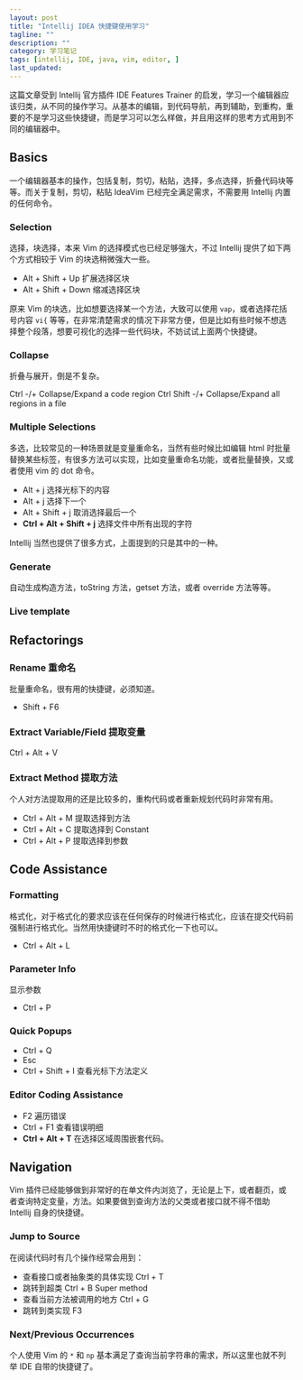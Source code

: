 ```yaml
---
layout: post
title: "Intellij IDEA 快捷键使用学习"
tagline: ""
description: ""
category: 学习笔记
tags: [intellij, IDE, java, vim, editor, ]
last_updated:
---
```


这篇文章受到 Intellij 官方插件 IDE Features Trainer 的启发，学习一个编辑器应该归类，从不同的操作学习。从基本的编辑，到代码导航，再到辅助，到重构，重要的不是学习这些快捷键，而是学习可以怎么样做，并且用这样的思考方式用到不同的编辑器中。


## Basics
一个编辑器基本的操作，包括复制，剪切，粘贴，选择，多点选择，折叠代码块等等。而关于复制，剪切，粘贴 IdeaVim 已经完全满足需求，不需要用 Intellij 内置的任何命令。

### Selection
选择，块选择，本来 Vim 的选择模式也已经足够强大，不过 Intellij 提供了如下两个方式相较于 Vim 的块选稍微强大一些。

- Alt + Shift + Up  扩展选择区块
- Alt + Shift + Down  缩减选择区块

原来 Vim 的块选，比如想要选择某一个方法，大致可以使用 `vap`，或者选择花括号内容 `vi{` 等等，在非常清楚需求的情况下非常方便，但是比如有些时候不想选择整个段落，想要可视化的选择一些代码块，不妨试试上面两个快捷键。

### Collapse
折叠与展开，倒是不复杂。

Ctrl -/+  Collapse/Expand a code region
Ctrl Shift -/+   Collapse/Expand all regions in a file

### Multiple Selections
多选，比较常见的一种场景就是变量重命名，当然有些时候比如编辑 html 时批量替换某些标签，有很多方法可以实现，比如变量重命名功能，或者批量替换，又或者使用 vim 的 dot 命令。

- Alt + j 选择光标下的内容
- Alt + j 选择下一个
- Alt + Shift + j 取消选择最后一个
- **Ctrl + Alt + Shift + j** 选择文件中所有出现的字符

Intellij 当然也提供了很多方式，上面提到的只是其中的一种。

### Generate
自动生成构造方法，toString 方法，getset 方法，或者 override 方法等等。

### Live template


## Refactorings

### Rename 重命名
批量重命名，很有用的快捷键，必须知道。

- Shift + F6

### Extract Variable/Field 提取变量

Ctrl + Alt + V

### Extract Method 提取方法
个人对方法提取用的还是比较多的，重构代码或者重新规划代码时非常有用。

- Ctrl + Alt + M 提取选择到方法
- Ctrl + Alt + C 提取选择到 Constant
- Ctrl + Alt + P 提取选择到参数

## Code Assistance

### Formatting
格式化，对于格式化的要求应该在任何保存的时候进行格式化，应该在提交代码前强制进行格式化。当然用快捷键时不时的格式化一下也可以。

- Ctrl + Alt + L

### Parameter Info
显示参数

- Ctrl + P

### Quick Popups

- Ctrl + Q
- Esc
- Ctrl + Shift + I 查看光标下方法定义

### Editor Coding Assistance

- F2 遍历错误
- Ctrl + F1 查看错误明细
- **Ctrl + Alt + T** 在选择区域周围嵌套代码。

## Navigation
Vim 插件已经能够做到非常好的在单文件内浏览了，无论是上下，或者翻页，或者查询特定变量，方法。如果要做到查询方法的父类或者接口就不得不借助 Intellij 自身的快捷键。

### Jump to Source
在阅读代码时有几个操作经常会用到：

- 查看接口或者抽象类的具体实现 Ctrl + T
- 跳转到超类 Ctrl + B Super method
- 查看当前方法被调用的地方 Ctrl + G
- 跳转到类实现 F3


### Next/Previous Occurrences
个人使用 Vim 的 `*` 和 `np` 基本满足了查询当前字符串的需求，所以这里也就不列举 IDE 自带的快捷键了。

